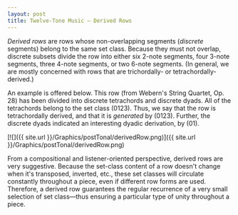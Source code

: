 ```yaml
---
layout: post
title: Twelve-Tone Music — Derived Rows
---
```


_Derived rows_ are rows whose non-overlapping segments (*discrete* segments) belong to the same set class. Because they must not overlap, discrete subsets divide the row into either six 2-note segments, four 3-note segments, three 4-note segments, or two 6-note segments. (In general, we are mostly concerned with rows that are trichordally- or tetrachordally-derived.)

An example is offered below. This row (from Webern's String Quartet, Op. 28) has been divided into discrete tetrachords and discrete dyads. All of the tetrachords belong to the set class (0123). Thus, we say that the row is tetrachordally derived, and that it is *generated* by (0123). Further, the discrete dyads indicated an interesting dyadic derivation, by (01).

[![]({{ site.url }}/Graphics/postTonal/derivedRow.png)]({{ site.url }}/Graphics/postTonal/derivedRow.png)

From a compositional and listener-oriented perspective, derived rows are very suggestive. Because the set-class content of a row doesn't change when it's transposed, inverted, etc., these set classes will circulate constantly throughout a piece, even if different row forms are used. Therefore, a derived row guarantees the regular recurrence of a very small selection of set class—thus ensuring a particular type of unity throughout a piece.